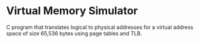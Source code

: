 # Virtual Memory Simulator 
C program that translates logical to physical addresses for a virtual address space of size 65,536 bytes using page tables and TLB.

